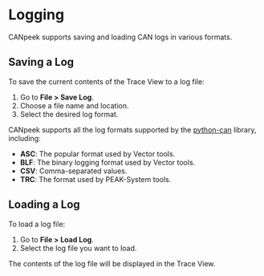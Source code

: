 # Logging

CANpeek supports saving and loading CAN logs in various formats.

## Saving a Log

To save the current contents of the Trace View to a log file:

1.  Go to **File > Save Log**.
2.  Choose a file name and location.
3.  Select the desired log format.

CANpeek supports all the log formats supported by the [python-can](https://python-can.readthedocs.io/en/stable/file_io.html) library, including:

-   **ASC**: The popular format used by Vector tools.
-   **BLF**: The binary logging format used by Vector tools.
-   **CSV**: Comma-separated values.
-   **TRC**: The format used by PEAK-System tools.

## Loading a Log

To load a log file:

1.  Go to **File > Load Log**.
2.  Select the log file you want to load.

The contents of the log file will be displayed in the Trace View.
